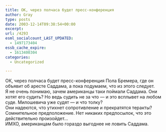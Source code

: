 ```yaml
---
title: ОК, через полчаса будет пресс-конференция
author: Gray
type: posts
date: 2003-12-14T09:38:54+00:00
excerpt:
url: /4293
esml_socialcount_LAST_UPDATED:
  - 1497173404
essb_cache_expire:
  - 1613400304
categories:
  - Uncategorized

---
```








ОК, через полчаса будет пресс-конференция Пола Бремера, где он объявит об аресте Саддама, а пока подумаем, что из этого следует.  
Я не очень понимаю, зачем американцы таки поймали Саддама. Они хотят его судить? Но ведь судить не за что &#8212; и это всплывет на любом суде. Милошевича уже судят &#8212; и что толку?  
Они надеются, что утихнет сопротивление и прекратятся теракты? Сомнительное предположение. Нет никаких предпосылок, что это действительно произойдет&#8230;  
ИМХО, американцам было гораздо выгоднее не ловить Саддама.